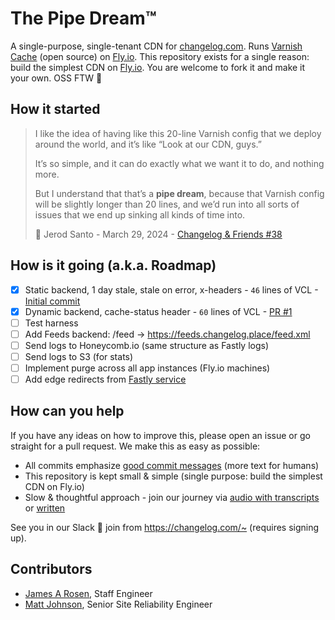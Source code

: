 # The Pipe Dream™️

A single-purpose, single-tenant CDN for [changelog.com](https://changelog.com).
Runs [Varnish Cache](https://varnish-cache.org/releases/index.html) (open
source) on [Fly.io](https://fly.io/changelog). This repository exists for a
single reason: build the simplest CDN on [Fly.io](https://fly.io/changelog).
You are welcome to fork it and make it your own. OSS FTW 💚

## How it started

> I like the idea of having like this 20-line Varnish config that we deploy
> around the world, and it’s like “Look at our CDN, guys.”
>
> It’s so simple, and it can do exactly what we want it to do, and nothing
> more.
>
> But I understand that that’s a <strong>pipe dream</strong>, because that
> Varnish config will be slightly longer than 20 lines, and we’d run into all
> sorts of issues that we end up sinking all kinds of time into.
>
> 🧢 Jerod Santo - March 29, 2024 - <a href="https://changelog.com/friends/38#transcript-208" target="_blank">Changelog & Friends #38</a>

## How is it going (a.k.a. Roadmap)

- [x] Static backend, 1 day stale, stale on error, x-headers - `46` lines of VCL - [Initial commit](https://github.com/thechangelog/pipedream/commit/17d3899a52d9dc887efd7f49de92b24249431234)
- [x] Dynamic backend, cache-status header - `60` lines of VCL - [PR #1](https://github.com/thechangelog/pipedream/commit/12086a1e98b10aaf057becf645218344e4b74cd6)
- [ ] Test harness
- [ ] Add Feeds backend: /feed -> https://feeds.changelog.place/feed.xml
- [ ] Send logs to Honeycomb.io (same structure as Fastly logs)
- [ ] Send logs to S3 (for stats)
- [ ] Implement purge across all app instances (Fly.io machines)
- [ ] Add edge redirects from [Fastly service](https://manage.fastly.com/configure/services/7gKbcKSKGDyqU7IuDr43eG)

## How can you help

If you have any ideas on how to improve this, please open an issue or go
straight for a pull request. We make this as easy as possible:
- All commits emphasize [good commit messages](https://cbea.ms/git-commit/) (more text for humans)
- This repository is kept small & simple (single purpose: build the simplest CDN on Fly.io)
- Slow & thoughtful approach - join our journey via [audio with transcripts](https://changelog.com/topic/kaizen) or [written](https://github.com/thechangelog/changelog.com/discussions/categories/kaizen)

See you in our Slack 👋 join from <https://changelog.com/~> (requires signing up).

## Contributors

- [James A Rosen](https://www.jamesarosen.com/), Staff Engineer
- [Matt Johnson](https://github.com/mttjohnson), Senior Site Reliability Engineer
